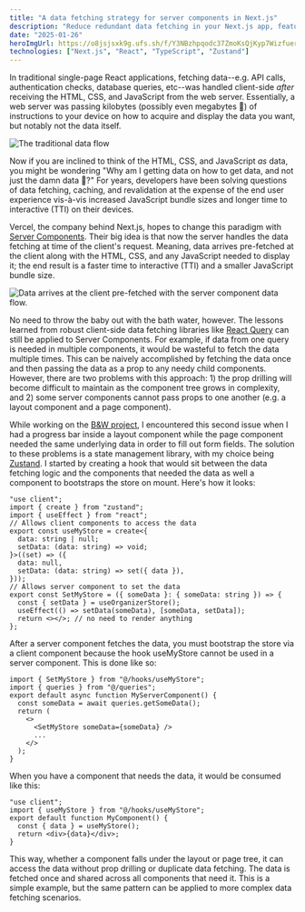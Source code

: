 ```yaml
---
title: "A data fetching strategy for server components in Next.js"
description: "Reduce redundant data fetching in your Next.js app, featuring Zustand"
date: "2025-01-26"
heroImgUrl: https://o8jsjsxk9g.ufs.sh/f/Y3NBzhpqodc37ZmoKsQjKyp7WizfuerN4wJadgCIkEPGRt56
technologies: ["Next.js", "React", "TypeScript", "Zustand"]
---
```


In traditional single-page React applications, fetching data--e.g. API calls, authentication checks, database queries, etc--was handled client-side _after_ receiving the HTML, CSS, and JavaScript from the web server. Essentially, a web server was passing kilobytes (possibly even megabytes 🤢) of instructions to your device on how to acquire and display the data you want, but notably not the data itself.

![The traditional data flow](https://o8jsjsxk9g.ufs.sh/f/Y3NBzhpqodc3IIx88kP8Dm39btMjNTIVcKdgaCsh67qLEyHk)

Now if you are inclined to think of the HTML, CSS, and JavaScript _as_ data, you might be wondering "Why am I getting data on how to get data, and not just the damn data 🤔?" For years, developers have been solving questions of data fetching, caching, and revalidation at the expense of the end user experience vis-à-vis increased JavaScript bundle sizes and longer time to interactive (TTI) on their devices.

Vercel, the company behind Next.js, hopes to change this paradigm with [Server Components](https://nextjs.org/docs/basic-features/data-fetching#server-components). Their big idea is that now the server handles the data fetching at time of the client's request. Meaning, data arrives pre-fetched at the client along with the HTML, CSS, and any JavaScript needed to display it; the end result is a faster time to interactive (TTI) and a smaller JavaScript bundle size.

![Data arrives at the client pre-fetched with the server component data flow.](https://o8jsjsxk9g.ufs.sh/f/Y3NBzhpqodc3TP0ycJmn28VI5eDG6SmKqWAZwhyUtdPY1HMg)

No need to throw the baby out with the bath water, however. The lessons learned from robust client-side data fetching libraries like [React Query](https://react-query.tanstack.com/) can still be applied to Server Components. For example, if data from one query is needed in multiple components, it would be wasteful to fetch the data multiple times. This can be naively accomplished by fetching the data once and then passing the data as a prop to any needy child components. However, there are two problems with this approach: 1) the prop drilling will become difficult to maintain as the component tree grows in complexity, and 2) some server components cannot pass props to one another (e.g. a layout component and a page component).

While working on the [B&W project](/portfolio), I encountered this second issue when I had a progress bar inside a layout component while the page component needed the same underlying data in order to fill out form fields. The solution to these problems is a state management library, with my choice being [Zustand](https://zustand.surge.sh/). I started by creating a hook that would sit between the data fetching logic and the components that needed the data as well a component to bootstraps the store on mount. Here's how it looks:

```tsx
"use client";
import { create } from "zustand";
import { useEffect } from "react";
// Allows client components to access the data
export const useMyStore = create<{
  data: string | null;
  setData: (data: string) => void;
}>((set) => ({
  data: null,
  setData: (data: string) => set({ data }),
}));
// Allows server component to set the data
export const SetMyStore = ({ someData }: { someData: string }) => {
  const { setData } = useOrganizerStore();
  useEffect(() => setData(someData), [someData, setData]);
  return <></>; // no need to render anything
};
```

After a server component fetches the data, you must bootstrap the store via a client component because the hook useMyStore cannot be used in a server component. This is done like so:

```tsx
import { SetMyStore } from "@/hooks/useMyStore";
import { queries } from "@/queries";
export default async function MyServerComponent() {
  const someData = await queries.getSomeData();
  return (
    <>
      <SetMyStore someData={someData} />
      ...
    </>
  );
}
```

When you have a component that needs the data, it would be consumed like this:

```tsx
"use client";
import { useMyStore } from "@/hooks/useMyStore";
export default function MyComponent() {
  const { data } = useMyStore();
  return <div>{data}</div>;
}
```

This way, whether a component falls under the layout or page tree, it can access the data without prop drilling or duplicate data fetching. The data is fetched once and shared across all components that need it. This is a simple example, but the same pattern can be applied to more complex data fetching scenarios.
